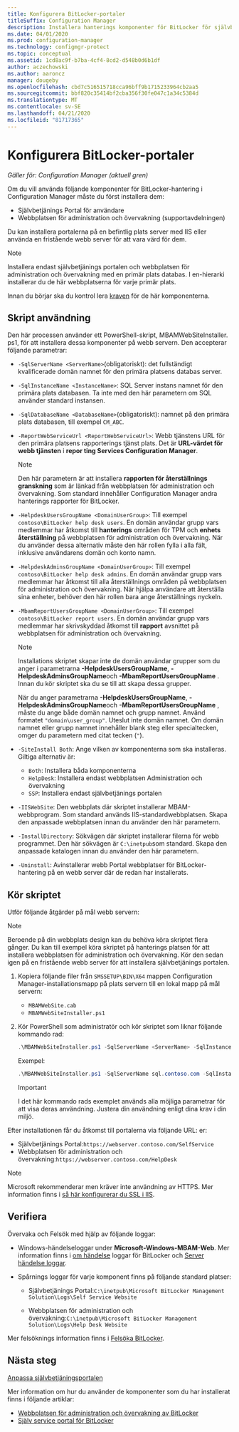 ```yaml
---
title: Konfigurera BitLocker-portaler
titleSuffix: Configuration Manager
description: Installera hanterings komponenter för BitLocker för självbetjänings portalen och webbplatsen för administration och övervakning
ms.date: 04/01/2020
ms.prod: configuration-manager
ms.technology: configmgr-protect
ms.topic: conceptual
ms.assetid: 1cd8ac9f-b7ba-4cf4-8cd2-d548b0d6b1df
author: aczechowski
ms.author: aaroncz
manager: dougeby
ms.openlocfilehash: cbd7c516515718cca96bff9b1715233964cb2aa5
ms.sourcegitcommit: bbf820c35414bf2cba356f30fe047c1a34c5384d
ms.translationtype: MT
ms.contentlocale: sv-SE
ms.lasthandoff: 04/21/2020
ms.locfileid: "81717365"
---
```

# <a name="set-up-bitlocker-portals"></a>Konfigurera BitLocker-portaler

*Gäller för: Configuration Manager (aktuell gren)*

<!--3601034-->

Om du vill använda följande komponenter för BitLocker-hantering i Configuration Manager måste du först installera dem:

- Självbetjänings Portal för användare
- Webbplatsen för administration och övervakning (supportavdelningen)

Du kan installera portalerna på en befintlig plats server med IIS eller använda en fristående webb server för att vara värd för dem.

> [!NOTE]
> Installera endast självbetjänings portalen och webbplatsen för administration och övervakning med en primär plats databas. I en-hierarki installerar du de här webbplatserna för varje primär plats.

Innan du börjar ska du kontrol lera [kraven](../../plan-design/bitlocker-management.md#prerequisites) för de här komponenterna.

## <a name="script-usage"></a>Skript användning

Den här processen använder ett PowerShell-skript, MBAMWebSiteInstaller. ps1, för att installera dessa komponenter på webb servern. Den accepterar följande parametrar:

- `-SqlServerName <ServerName>`(obligatoriskt): det fullständigt kvalificerade domän namnet för den primära platsens databas server.

- `-SqlInstanceName <InstanceName>`: SQL Server instans namnet för den primära plats databasen. Ta inte med den här parametern om SQL använder standard instansen.

- `-SqlDatabaseName <DatabaseName>`(obligatoriskt): namnet på den primära plats databasen, till exempel `CM_ABC`.

- `-ReportWebServiceUrl <ReportWebServiceUrl>`: Webb tjänstens URL för den primära platsens rapporterings tjänst plats. Det är **URL-värdet för webb tjänsten** i **repor ting Services Configuration Manager**.

    > [!NOTE]
    > Den här parametern är att installera **rapporten för återställnings granskning** som är länkad från webbplatsen för administration och övervakning. Som standard innehåller Configuration Manager andra hanterings rapporter för BitLocker.

- `-HelpdeskUsersGroupName <DomainUserGroup>`: Till exempel `contoso\BitLocker help desk users`. En domän användar grupp vars medlemmar har åtkomst till **hanterings** områden för TPM och **enhets återställning** på webbplatsen för administration och övervakning. När du använder dessa alternativ måste den här rollen fylla i alla fält, inklusive användarens domän och konto namn.

- `-HelpdeskAdminsGroupName <DomainUserGroup>`: Till exempel `contoso\BitLocker help desk admins`. En domän användar grupp vars medlemmar har åtkomst till alla återställnings områden på webbplatsen för administration och övervakning. När hjälpa användare att återställa sina enheter, behöver den här rollen bara ange återställnings nyckeln.

- `-MbamReportUsersGroupName <DomainUserGroup>`: Till exempel `contoso\BitLocker report users`. En domän användar grupp vars medlemmar har skrivskyddad åtkomst till **rapport** avsnittet på webbplatsen för administration och övervakning.

    > [!NOTE]
    > Installations skriptet skapar inte de domän användar grupper som du anger i parametrarna **-HelpdeskUsersGroupName**, **-HelpdeskAdminsGroupName**och **-MbamReportUsersGroupName** . Innan du kör skriptet ska du se till att skapa dessa grupper.
    >
    > När du anger parametrarna **-HelpdeskUsersGroupName**, **-HelpdeskAdminsGroupName**och **-MbamReportUsersGroupName** , måste du ange både domän namnet och grupp namnet. Använd formatet `"domain\user_group"`. Uteslut inte domän namnet. Om domän namnet eller grupp namnet innehåller blank steg eller specialtecken, omger du parametern med citat tecken (`"`).

- `-SiteInstall Both`: Ange vilken av komponenterna som ska installeras. Giltiga alternativ är:
  - `Both`: Installera båda komponenterna
  - `HelpDesk`: Installera endast webbplatsen Administration och övervakning
  - `SSP`: Installera endast självbetjänings portalen

- `-IISWebSite`: Den webbplats där skriptet installerar MBAM-webbprogram. Som standard används IIS-standardwebbplatsen. Skapa den anpassade webbplatsen innan du använder den här parametern.

- `-InstallDirectory`: Sökvägen där skriptet installerar filerna för webb programmet. Den här sökvägen är `C:\inetpub`som standard. Skapa den anpassade katalogen innan du använder den här parametern.

- `-Uninstall`: Avinstallerar webb Portal webbplatser för BitLocker-hantering på en webb server där de redan har installerats.


## <a name="run-the-script"></a>Kör skriptet

Utför följande åtgärder på mål webb servern:

> [!NOTE]
> Beroende på din webbplats design kan du behöva köra skriptet flera gånger. Du kan till exempel köra skriptet på hanterings platsen för att installera webbplatsen för administration och övervakning. Kör den sedan igen på en fristående webb server för att installera självbetjänings portalen.

1. Kopiera följande filer från `SMSSETUP\BIN\X64` mappen Configuration Manager-installationsmapp på plats servern till en lokal mapp på mål servern:

    - `MBAMWebSite.cab`
    - `MBAMWebSiteInstaller.ps1`

1. Kör PowerShell som administratör och kör skriptet som liknar följande kommando rad:

    ``` PowerShell
    .\MBAMWebSiteInstaller.ps1 -SqlServerName <ServerName> -SqlInstanceName <InstanceName> -SqlDatabaseName <DatabaseName> -ReportWebServiceUrl <ReportWebServiceUrl> -HelpdeskUsersGroupName <DomainUserGroup> -HelpdeskAdminsGroupName <DomainUserGroup> -MbamReportUsersGroupName <DomainUserGroup> -SiteInstall Both
    ```

    Exempel:

    ``` PowerShell
    .\MBAMWebSiteInstaller.ps1 -SqlServerName sql.contoso.com -SqlInstanceName instance1 -SqlDatabaseName CM_ABC -ReportWebServiceUrl https://rsp.contoso.com/ReportServer -HelpdeskUsersGroupName "contoso\BitLocker help desk users" -HelpdeskAdminsGroupName "contoso\BitLocker help desk admins" -MbamReportUsersGroupName "contoso\BitLocker report users" -SiteInstall Both
    ```

    > [!IMPORTANT]
    > I det här kommando rads exemplet används alla möjliga parametrar för att visa deras användning. Justera din användning enligt dina krav i din miljö.

Efter installationen får du åtkomst till portalerna via följande URL: er:

- Självbetjänings Portal:`https://webserver.contoso.com/SelfService`
- Webbplatsen för administration och övervakning:`https://webserver.contoso.com/HelpDesk`

> [!NOTE]
> Microsoft rekommenderar men kräver inte användning av HTTPS. Mer information finns i [så här konfigurerar du SSL i IIS](https://docs.microsoft.com/iis/manage/configuring-security/how-to-set-up-ssl-on-iis).

## <a name="verify"></a>Verifiera

Övervaka och Felsök med hjälp av följande loggar:

- Windows-händelseloggar under **Microsoft-Windows-MBAM-Web**. Mer information finns i [om händelse](../../tech-ref/bitlocker/about-event-logs.md) loggar för BitLocker och [Server händelse loggar](../../tech-ref/bitlocker/server-event-logs.md).

- Spårnings loggar för varje komponent finns på följande standard platser:

  - Självbetjänings Portal:`C:\inetpub\Microsoft BitLocker Management Solution\Logs\Self Service Website`

  - Webbplatsen för administration och övervakning:`C:\inetpub\Microsoft BitLocker Management Solution\Logs\Help Desk Website`

Mer felsöknings information finns i [Felsöka BitLocker](../../tech-ref/bitlocker/troubleshoot.md).

## <a name="next-steps"></a>Nästa steg

[Anpassa självbetjäningsportalen](customize-self-service-portal.md)

Mer information om hur du använder de komponenter som du har installerat finns i följande artiklar:

- [Webbplatsen för administration och övervakning av BitLocker](helpdesk-portal.md)
- [Själv service portal för BitLocker](self-service-portal.md)
